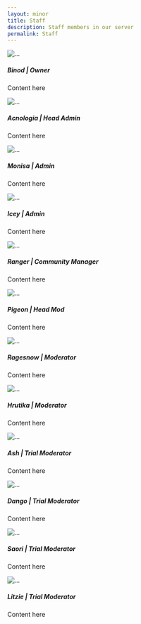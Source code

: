 ```yaml
---
layout: minor
title: Staff
description: Staff members in our server
permalink: Staff
---
```


<head>
    <!-- Bootstrap CSS -->
    <link rel="stylesheet" href="https://maxcdn.bootstrapcdn.com/bootstrap/4.0.0/css/bootstrap.min.css" integrity="sha384-Gn5384xqQ1aoWXA+058RXPxPg6fy4IWvTNh0E263XmFcJlSAwiGgFAW/dAiS6JXm" crossorigin="anonymous">
</head>


<div class="row row-cols-1 row-cols-md-2">
  <div class="col mb-4">
    <div class="card">
      <img src="https://ranger-4297.github.io/TeenageClub/Pages/avatars/Binod.png" class="card-img-top" alt="...">
      <div class="card-body">
        <h5 class="card-title">Binod | Owner</h5>
        <p class="card-text">Content here</p>
      </div>
    </div>
  </div>
  <div class="col mb-4">
    <div class="card">
      <img src="https://ranger-4297.github.io/TeenageClub/Pages/avatars/Acno.png" class="card-img-top" alt="...">
      <div class="card-body">
        <h5 class="card-title">Acnologia | Head Admin</h5>
        <p class="card-text">Content here</p>
      </div>
    </div>
  </div>
  <div class="col mb-4">
    <div class="card">
      <img src="https://ranger-4297.github.io/TeenageClub/Pages/avatars/Moni.png" class="card-img-top" alt="...">
      <div class="card-body">
        <h5 class="card-title">Monisa | Admin</h5>
        <p class="card-text">Content here</p>
      </div>
    </div>
  </div>
  <div class="col mb-4">
    <div class="card">
      <img src="https://ranger-4297.github.io/TeenageClub/Pages/avatars/Icey.png" class="card-img-top" alt="...">
      <div class="card-body">
        <h5 class="card-title">Icey | Admin</h5>
        <p class="card-text">Content here</p>
      </div>
    </div>
  </div>
</div>
<div class="row row-cols-1 row-cols-md-2">
  <div class="col mb-4">
    <div class="card">
      <img src="https://ranger-4297.github.io/TeenageClub/Pages/avatars/Ranger.png" class="card-img-top" alt="...">
      <div class="card-body">
        <h5 class="card-title">Ranger | Community Manager</h5>
        <p class="card-text">Content here</p>
      </div>
    </div>
  </div>
  <div class="col mb-4">
    <div class="card">
      <img src="https://ranger-4297.github.io/TeenageClub/Pages/avatars/Pigeon.png" class="card-img-top" alt="...">
      <div class="card-body">
        <h5 class="card-title">Pigeon | Head Mod</h5>
        <p class="card-text">Content here</p>
      </div>
    </div>
  </div>
  <div class="col mb-4">
    <div class="card">
      <img src="https://ranger-4297.github.io/TeenageClub/Pages/avatars/Rage.png" class="card-img-top" alt="...">
      <div class="card-body">
        <h5 class="card-title">Ragesnow | Moderator</h5>
        <p class="card-text">Content here</p>
      </div>
    </div>
  </div>
  <div class="col mb-4">
    <div class="card">
      <img src="https://ranger-4297.github.io/TeenageClub/Pages/avatars/Hrutika.png" class="card-img-top" alt="...">
      <div class="card-body">
        <h5 class="card-title">Hrutika | Moderator</h5>
        <p class="card-text">Content here</p>
      </div>
    </div>
  </div>
</div>
<div class="row row-cols-1 row-cols-md-2">
  <div class="col mb-4">
    <div class="card">
      <img src="https://ranger-4297.github.io/TeenageClub/Pages/avatars/Ash.png" class="card-img-top" alt="...">
      <div class="card-body">
        <h5 class="card-title">Ash | Trial Moderator</h5>
        <p class="card-text">Content here</p>
      </div>
    </div>
  </div>
  <div class="col mb-4">
    <div class="card">
      <img src="https://ranger-4297.github.io/TeenageClub/Pages/avatars/Dango.png" class="card-img-top" alt="...">
      <div class="card-body">
        <h5 class="card-title">Dango | Trial Moderator</h5>
        <p class="card-text">Content here</p>
      </div>
    </div>
  </div>
  <div class="col mb-4">
    <div class="card">
      <img src="https://ranger-4297.github.io/TeenageClub/Pages/avatars/Saori.png" class="card-img-top" alt="...">
      <div class="card-body">
        <h5 class="card-title">Saori | Trial Moderator </h5>
        <p class="card-text">Content here</p>
      </div>
    </div>
  </div>
  <div class="col mb-4">
    <div class="card">
      <img src="https://ranger-4297.github.io/TeenageClub/Pages/avatars/Litzie.png" class="card-img-top" alt="...">
      <div class="card-body">
        <h5 class="card-title">Litzie | Trial Moderator</h5>
        <p class="card-text">Content here</p>
      </div>
    </div>
  </div>
</div>